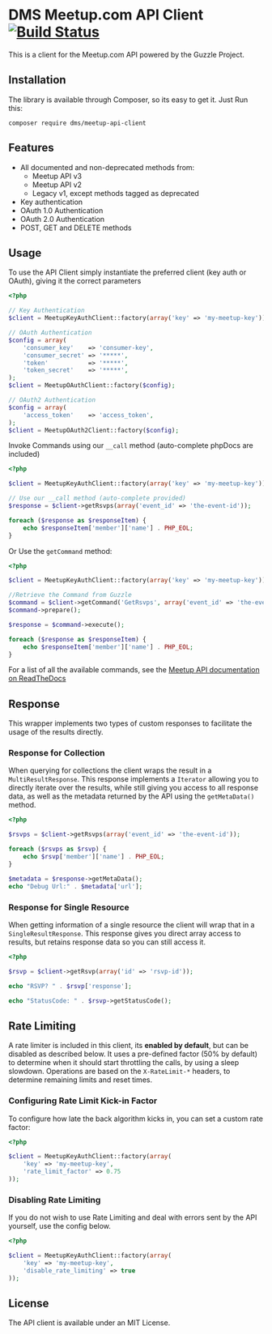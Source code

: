DMS Meetup.com API Client [![Build Status](https://travis-ci.org/rdohms/meetup-api-client.png?branch=master)](https://travis-ci.org/rdohms/meetup-api-client)
=========================

This is a client for the Meetup.com API powered by the Guzzle Project.

## Installation

The library is available through Composer, so its easy to get it. Just Run this:

    composer require dms/meetup-api-client

## Features

* All documented and non-deprecated methods from:
    * Meetup API v3
    * Meetup API v2
    * Legacy v1, except methods tagged as deprecated
* Key authentication
* OAuth 1.0 Authentication
* OAuth 2.0 Authentication
* POST, GET and DELETE methods

## Usage

To use the API Client simply instantiate the preferred client (key auth or OAuth), giving it the correct parameters

```php
<?php

// Key Authentication
$client = MeetupKeyAuthClient::factory(array('key' => 'my-meetup-key'));

// OAuth Authentication
$config = array(
    'consumer_key'    => 'consumer-key',
    'consumer_secret' => '*****',
    'token'           => '*****',
    'token_secret'    => '*****',
);
$client = MeetupOAuthClient::factory($config);

// OAuth2 Authentication
$config = array(
    'access_token'    => 'access_token',
);
$client = MeetupOAuth2Client::factory($config);
```

Invoke Commands using our `__call` method (auto-complete phpDocs are included)

```php
<?php

$client = MeetupKeyAuthClient::factory(array('key' => 'my-meetup-key'));

// Use our __call method (auto-complete provided)
$response = $client->getRsvps(array('event_id' => 'the-event-id'));

foreach ($response as $responseItem) {
    echo $responseItem['member']['name'] . PHP_EOL;
}
```
Or Use the `getCommand` method:

```php
<?php

$client = MeetupKeyAuthClient::factory(array('key' => 'my-meetup-key'));

//Retrieve the Command from Guzzle
$command = $client->getCommand('GetRsvps', array('event_id' => 'the-event-id'));
$command->prepare();

$response = $command->execute();

foreach ($response as $responseItem) {
    echo $responseItem['member']['name'] . PHP_EOL;
}
```

For a list of all the available commands, see the [Meetup API documentation on ReadTheDocs](http://meetup-api.readthedocs.org/en/latest/meetup_api.html#api-client-method-index)

## Response

This wrapper implements two types of custom responses to facilitate the usage of the results directly.

### Response for Collection

When querying for collections the client wraps the result in a `MultiResultResponse`. This response implements a `Iterator` allowing you to directly iterate over the results, while still giving you access to all response data, as well as the metadata returned by the API using the `getMetaData()` method.

```php
<?php

$rsvps = $client->getRsvps(array('event_id' => 'the-event-id'));

foreach ($rsvps as $rsvp) {
    echo $rsvp['member']['name'] . PHP_EOL;
}

$metadata = $response->getMetaData();
echo "Debug Url:" . $metadata['url'];
```

### Response for Single Resource

When getting information of a single resource the client will wrap that in a `SingleResultResponse`. This response gives you direct array access to results, but retains response data so you can still access it.

```php
<?php

$rsvp = $client->getRsvp(array('id' => 'rsvp-id'));

echo "RSVP? " . $rsvp['response'];

echo "StatusCode: " . $rsvp->getStatusCode();
```

## Rate Limiting

A rate limiter is included in this client, its **enabled by default**, but can be disabled as described below. It uses a pre-defined factor (50% by default) to determine when it should start throttling the calls, by using a sleep slowdown. Operations are based on the `X-RateLimit-*` headers, to determine remaining limits and reset times.

### Configuring Rate Limit Kick-in Factor

To configure how late the back algorithm kicks in, you can set a custom rate factor:

```php
<?php

$client = MeetupKeyAuthClient::factory(array(
    'key' => 'my-meetup-key',
    'rate_limit_factor' => 0.75
));

```

### Disabling Rate Limiting

If you do not wish to use Rate Limiting and deal with errors sent by the API yourself, use the config below.

```php
<?php

$client = MeetupKeyAuthClient::factory(array(
    'key' => 'my-meetup-key',
    'disable_rate_limiting' => true
));

```

## License

The API client is available under an MIT License.
